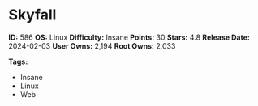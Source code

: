 # Skyfall

**ID:** 586
**OS:** Linux
**Difficulty:** Insane
**Points:** 30
**Stars:** 4.8
**Release Date:** 2024-02-03
**User Owns:** 2,194
**Root Owns:** 2,033

**Tags:**
- Insane
- Linux
- Web

